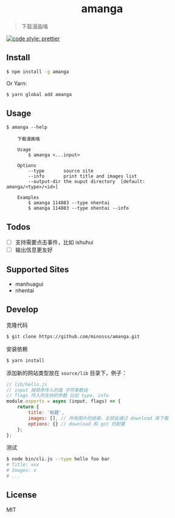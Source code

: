 <h1 align="center">amanga</h1>

> 下载漫画咯

[![code style: prettier](https://img.shields.io/badge/code_style-prettier-ff69b4.svg?style=flat-square)](https://github.com/prettier/prettier)

## Install

```bash
$ npm install -g amanga
```

Or Yarn:

```bash
$ yarn global add amanga
```

## Usage

```
$ amanga --help

    下载漫画咯

    Usage
        $ amanga <...input>

    Options
        --type       source site
        --info       print title and images list
        --output-dir the ouput directory  [default: amanga/<type>/<id>]

    Examples
        $ amanga 114883 --type nhentai
        $ amanga 114883 --type nhentai --info
```

## Todos

-   [ ] 支持需要点击事件，比如 ishuhui
-   [ ] 输出信息更友好

## Supported Sites

-   manhuagui
-   nhentai

## Develop

克隆代码

```bash
$ git clone https://github.com/minosss/amanga.git
```

安装依赖

```bash
$ yarn install
```

添加新的网站类型放在 `source/lib` 目录下，例子：

```js
// lib/hello.js
// input 按顺序传入的值 字符串数组
// flags 传入所支持的参数 比如 type, info
module.exports = async (input, flags) => {
    return {
        title: '标题',
        images: [], // 所有图片的链接，全部会通过 download 库下载
        options: {} // download 和 got 的配置
    };
};
```

测试

```bash
$ node bin/cli.js --type hello foo bar
# Title: xxx
# Images: x
# ...
```

## License

MIT
